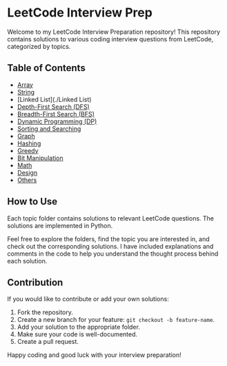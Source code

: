 # LeetCode Interview Prep

Welcome to my LeetCode Interview Preparation repository! This repository contains solutions to various coding interview questions from LeetCode, categorized by topics.

## Table of Contents

- [Array](./Arrays)
- [String](./Strings)
- [Linked List](./Linked List)
- [Depth-First Search (DFS)](./DFS)
- [Breadth-First Search (BFS)](./bfs)
- [Dynamic Programming (DP)](./DP)
- [Sorting and Searching](./Sort-Search)
- [Graph](./Graphs)
- [Hashing](./Hashing)
- [Greedy](./Greedy)
- [Bit Manipulation](./Bit-Manipulation)
- [Math](./Math)
- [Design](./Design)
- [Others](./Others)

## How to Use

Each topic folder contains solutions to relevant LeetCode questions. The solutions are implemented in Python.

Feel free to explore the folders, find the topic you are interested in, and check out the corresponding solutions. I have included explanations and comments in the code to help you understand the thought process behind each solution.

## Contribution

If you would like to contribute or add your own solutions:

1. Fork the repository.
2. Create a new branch for your feature: `git checkout -b feature-name`.
3. Add your solution to the appropriate folder.
4. Make sure your code is well-documented.
5. Create a pull request.

Happy coding and good luck with your interview preparation!
